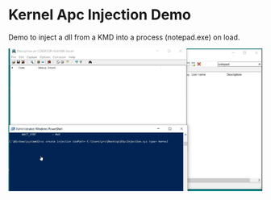 # Kernel Apc Injection Demo

Demo to inject a dll from a KMD into a process (notepad.exe) on load.


![Alt Text](x64injection.gif)



